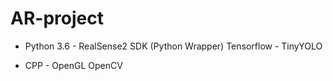 # AR-project

- Python 3.6 -
RealSense2 SDK (Python Wrapper)
Tensorflow - TinyYOLO

- CPP -
OpenGL
OpenCV
